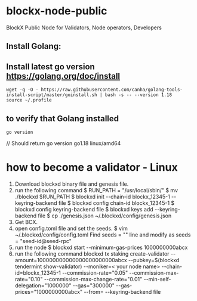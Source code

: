 # blockx-node-public
BlockX Public Node for Validators, Node operators, Developers

## Install Golang:

## Install latest go version https://golang.org/doc/install
```
wget -q -O - https://raw.githubusercontent.com/canha/golang-tools-install-script/master/goinstall.sh | bash -s -- --version 1.18
source ~/.profile
```

## to verify that Golang installed
```
go version
```
// Should return go version go1.18 linux/amd64


# how to become a validator - Linux
1. Download blockxd binary file and genesis file.
2. run the following command
    $ RUN_PATH = "/usr/local/sbin/"
    $ mv ./blockxd $RUN_PATH
    $ blockxd init <validator-name> --chain-id blockx_12345-1 --keyring-backend file
    $ blockxd config chain-id blockx_12345-1
    $ blockxd config keyring-backend file
    $ blockxd keys add <your key name> --keyring-backend file
    $ cp ./genesis.json ~/.blockxd/config/genesis.json
3. Get BCX.
4. open config.toml file and set the seeds.
    $ vim ~/.blockxd/config/config.toml
    Find seeds = "" line and modify as seeds = "seed-id@seed-rpc"
5. run the node
    $ blockxd start --minimum-gas-prices 1000000000abcx
6. run the following command
    blockxd tx staking create-validator --amount=100000000000000000000000abcx --pubkey=$(blockxd tendermint show-validator) --moniker=< your node name> --chain-id=blockx_12345-1 --commission-rate="0.05" --commission-max-rate="0.10" --commission-max-change-rate="0.01" --min-self-delegation="1000000" --gas="300000" --gas-prices="1000000000abcx" --from=<your key> --keyring-backend file